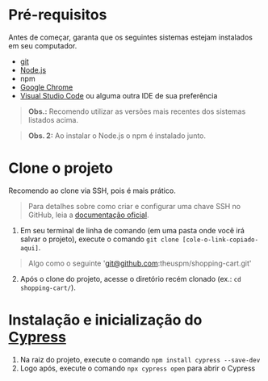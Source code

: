 # Pré-requisitos

Antes de começar, garanta que os seguintes sistemas estejam instalados em seu computador.

- [git](https://git-scm.com/)
- [Node.js](https://nodejs.org/en/)
- npm
- [Google Chrome](https://www.google.com/intl/pt_br/chrome/) 
- [Visual Studio Code](https://code.visualstudio.com/) ou alguma outra IDE de sua preferência

> **Obs.:** Recomendo utilizar as versões mais recentes dos sistemas listados acima.

> **Obs. 2:** Ao instalar o Node.js o npm é instalado junto.

# Clone o projeto

Recomendo ao clone via SSH, pois é mais prático.

> Para detalhes sobre como criar e configurar uma chave SSH no GitHub, leia a [documentação oficial](https://docs.github.com/en/authentication/connecting-to-github-with-ssh/about-ssh).

1. Em seu terminal de linha de comando (em uma pasta onde você irá salvar o projeto), execute o comando `git clone [cole-o-link-copiado-aqui]`.

> Algo como o seguinte 'git@github.com:theuspm/shopping-cart.git'

2. Após o clone do projeto, acesse o diretório recém clonado (ex.: `cd shopping-cart/`).

# Instalação e inicialização do [Cypress](https://cypress.io) 

1. Na raiz do projeto, execute o comando `npm install cypress --save-dev`
2. Logo após, execute o comando `npx cypress open` para abrir o Cypress
